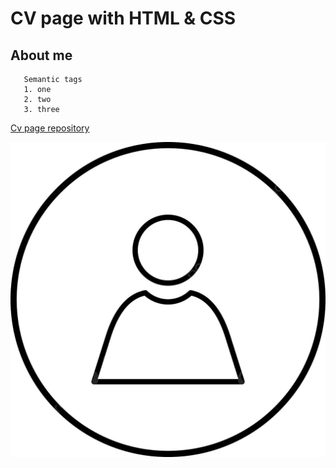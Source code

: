 # CV page with HTML & CSS

## About me

```
   Semantic tags
   1. one
   2. two
   3. three
```
[Cv page repository](https://thomasshub.github.io/cv_page_front/)

![image](assets/ava.png)